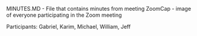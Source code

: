 MINUTES.MD - File that contains minutes from meeting
ZoomCap - image of everyone participating in the Zoom meeting

Participants: Gabriel, Karim, Michael, William, Jeff
